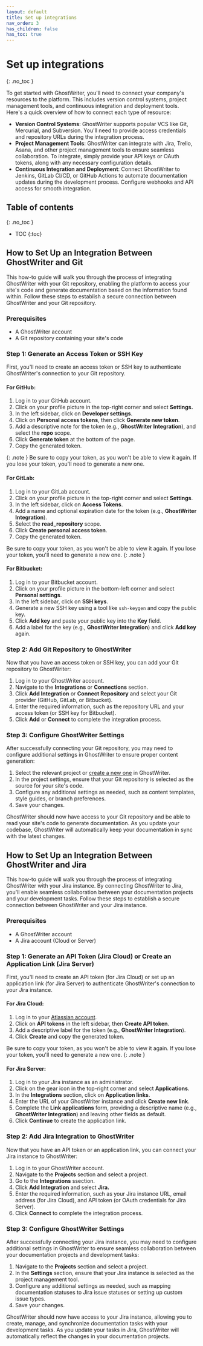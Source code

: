 ```yaml
---
layout: default
title: Set up integrations
nav_order: 3
has_children: false
has_toc: true
---
```


# Set up integrations
{: .no_toc }

To get started with GhostWriter, you'll need to connect your company's resources to the platform. This includes version control systems, project management tools, and continuous integration and deployment tools. Here's a quick overview of how to connect each type of resource:

* **Version Control Systems**: GhostWriter supports popular VCS like Git, Mercurial, and Subversion. You'll need to provide access credentials and repository URLs during the integration process.
* **Project Management Tools**: GhostWriter can integrate with Jira, Trello, Asana, and other project management tools to ensure seamless collaboration. To integrate, simply provide your API keys or OAuth tokens, along with any necessary configuration details.
* **Continuous Integration and Deployment**: Connect GhostWriter to Jenkins, GitLab CI/CD, or GitHub Actions to automate documentation updates during the development process. Configure webhooks and API access for smooth integration.

## Table of contents
{: .no_toc }

- TOC
{:toc}

## How to Set Up an Integration Between GhostWriter and Git

This how-to guide will walk you through the process of integrating GhostWriter with your Git repository, enabling the platform to access your site's code and generate documentation based on the information found within. Follow these steps to establish a secure connection between GhostWriter and your Git repository.

### Prerequisites

- A GhostWriter account
- A Git repository containing your site's code

### Step 1: Generate an Access Token or SSH Key

First, you'll need to create an access token or SSH key to authenticate GhostWriter's connection to your Git repository.

#### For GitHub:

1. Log in to your GitHub account.
2. Click on your profile picture in the top-right corner and select **Settings.**
3. In the left sidebar, click on **Developer settings**.
4. Click on **Personal access tokens**, then click **Generate new token**.
5. Add a descriptive note for the token (e.g., **GhostWriter Integration**), and select the **repo** scope.
6. Click **Generate token** at the bottom of the page.
7. Copy the generated token.

{: .note } 
Be sure to copy your token, as you won't be able to view it again. If you lose your token, you'll need to generate a new one.

#### For GitLab:

1. Log in to your GitLab account.
2. Click on your profile picture in the top-right corner and select **Settings**.
3. In the left sidebar, click on **Access Tokens**.
4. Add a name and optional expiration date for the token (e.g., **GhostWriter Integration**).
5. Select the **read_repository** scope.
6. Click **Create personal access token**.
7. Copy the generated token.

Be sure to copy your token, as you won't be able to view it again. If you lose your token, you'll need to generate a new one.
{: .note }

#### For Bitbucket:

1. Log in to your Bitbucket account.
2. Click on your profile picture in the bottom-left corner and select **Personal settings**.
3. In the left sidebar, click on **SSH keys**.
4. Generate a new SSH key using a tool like `ssh-keygen` and copy the public key.
5. Click **Add key** and paste your public key into the **Key** field.
6. Add a label for the key (e.g., **GhostWriter Integration**) and click **Add key** again.

### Step 2: Add Git Repository to GhostWriter

Now that you have an access token or SSH key, you can add your Git repository to GhostWriter:

1. Log in to your GhostWriter account.
2. Navigate to the **Integrations** or **Connections** section.
3. Click **Add Integration** or **Connect Repository** and select your Git provider (GitHub, GitLab, or Bitbucket).
4. Enter the required information, such as the repository URL and your access token (or SSH key for Bitbucket).
5. Click **Add** or **Connect** to complete the integration process.

### Step 3: Configure GhostWriter Settings

After successfully connecting your Git repository, you may need to configure additional settings in GhostWriter to ensure proper content generation:

1. Select the relevant project or [create a new one](/_site/docs/Ghostwriter.html) in GhostWriter.
2. In the project settings, ensure that your Git repository is selected as the source for your site's code.
3. Configure any additional settings as needed, such as content templates, style guides, or branch preferences.
4. Save your changes.

GhostWriter should now have access to your Git repository and be able to read your site's code to generate documentation. As you update your codebase, GhostWriter will automatically keep your documentation in sync with the latest changes.

## How to Set Up an Integration Between GhostWriter and Jira

This how-to guide will walk you through the process of integrating GhostWriter with your Jira instance. By connecting GhostWriter to Jira, you'll enable seamless collaboration between your documentation projects and your development tasks. Follow these steps to establish a secure connection between GhostWriter and your Jira instance.

### Prerequisites

- A GhostWriter account
- A Jira account (Cloud or Server)

### Step 1: Generate an API Token (Jira Cloud) or Create an Application Link (Jira Server)

First, you'll need to create an API token (for Jira Cloud) or set up an application link (for Jira Server) to authenticate GhostWriter's connection to your Jira instance.

#### For Jira Cloud:

1. Log in to your [Atlassian account](https://id.atlassian.com/manage/api-tokens).
2. Click on **API tokens** in the left sidebar, then **Create API token**.
3. Add a descriptive label for the token (e.g., **GhostWriter Integration**).
4. Click **Create** and copy the generated token.

Be sure to copy your token, as you won't be able to view it again. If you lose your token, you'll need to generate a new one.
{: .note }

#### For Jira Server:

1. Log in to your Jira instance as an administrator.
2. Click on the gear icon in the top-right corner and select **Applications**.
3. In the **Integrations** section, click on **Application links**.
4. Enter the URL of your GhostWriter instance and click **Create new link**.
5. Complete the **Link applications** form, providing a descriptive name (e.g., **GhostWriter Integration**) and leaving other fields as default.
6. Click **Continue** to create the application link.

### Step 2: Add Jira Integration to GhostWriter

Now that you have an API token or an application link, you can connect your Jira instance to GhostWriter:

1. Log in to your GhostWriter account.
2. Navigate to the **Projects** section and select a project.
1. Go to the **Integrations** ssection.
3. Click **Add Integration** and select **Jira.**
4. Enter the required information, such as your Jira instance URL, email address (for Jira Cloud), and API token (or OAuth credentials for Jira Server).
5. Click **Connect** to complete the integration process.

### Step 3: Configure GhostWriter Settings

After successfully connecting your Jira instance, you may need to configure additional settings in GhostWriter to ensure seamless collaboration between your documentation projects and development tasks:

1. Navigate to the **Projects** section and select a project.
2. In the **Settings** section, ensure that your Jira instance is selected as the project management tool.
3. Configure any additional settings as needed, such as mapping documentation statuses to Jira issue statuses or setting up custom issue types.
4. Save your changes.

GhostWriter should now have access to your Jira instance, allowing you to create, manage, and synchronize documentation tasks with your development tasks. As you update your tasks in Jira, GhostWriter will automatically reflect the changes in your documentation projects.